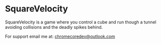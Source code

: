 # SquareVelocity

SquareVelocity is a game where you control a cube and run though a tunnel avoiding collisions and the deadly spikes behind.

For support email me at: chromecoredev@outlook.com
